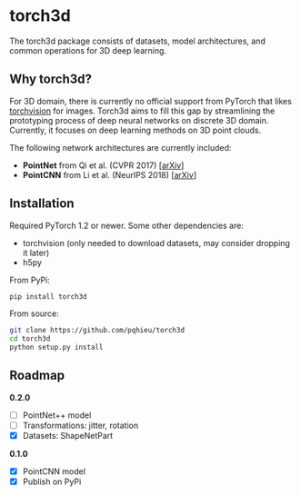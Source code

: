 torch3d
=======

The torch3d package consists of datasets, model architectures, and common
operations for 3D deep learning.

Why torch3d?
------------

For 3D domain, there is currently no official support from PyTorch that likes
[torchvision](https://github.com/pytorch/vision) for images. Torch3d aims to
fill this gap by streamlining the prototyping process of deep neural networks
on discrete 3D domain. Currently, it focuses on deep learning methods on 3D
point clouds.

The following network architectures are currently included:
- **PointNet** from Qi et al. (CVPR 2017) [[arXiv](https://arxiv.org/abs/1612.00593)]
- **PointCNN** from Li et al. (NeurIPS 2018) [[arXiv](https://arxiv.org/abs/1801.07791)]

Installation
------------

Required PyTorch 1.2 or newer. Some other dependencies are:
- torchvision (only needed to download datasets, may consider dropping it later)
- h5py

From PyPi:
```bash
pip install torch3d
```

From source:
```bash
git clone https://github.com/pqhieu/torch3d
cd torch3d
python setup.py install
```

Roadmap
-------

**0.2.0**
- [ ] PointNet++ model
- [ ] Transformations: jitter, rotation
- [X] Datasets: ShapeNetPart

**0.1.0**
- [X] PointCNN model
- [X] Publish on PyPi

